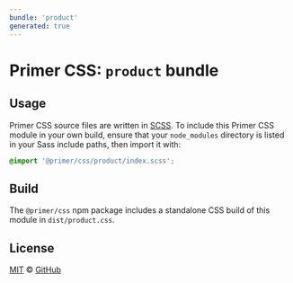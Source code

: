 ```yaml
---
bundle: 'product'
generated: true
---
```


# Primer CSS: `product` bundle

## Usage

Primer CSS source files are written in [SCSS]. To include this Primer CSS module in your own build, ensure that your `node_modules` directory is listed in your Sass include paths, then import it with:

```scss
@import '@primer/css/product/index.scss';
```

## Build

The `@primer/css` npm package includes a standalone CSS build of this module in `dist/product.css`.

## License

[MIT](https://github.com/primer/css/blob/main/LICENSE) &copy; [GitHub](https://github.com/)

[scss]: https://sass-lang.com/documentation/syntax#scss
